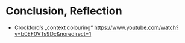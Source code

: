 # Conclusion, Reflection

- Crockford’s „context colouring“ https://www.youtube.com/watch?v=b0EF0VTs9Dc&noredirect=1